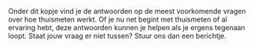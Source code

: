 Onder dit kopje vind je de antwoorden op de meest voorkomende vragen over hoe thuismeten werkt. Of je nu net begint met thuismeten of al ervaring hebt, deze antwoorden kunnen je helpen als je ergens tegenaan loopt. Staat jouw vraag er niet tussen? Stuur ons dan een berichtje.
